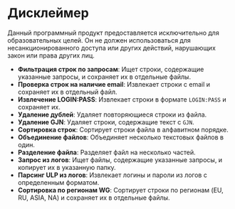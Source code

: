 # Дисклеймер
Данный программный продукт предоставляется исключительно для образовательных целей. Он не должен использоваться для несанкционированного доступа или других действий, нарушающих закон или права других лиц.
- **Фильтрация строк по запросам**: Ищет строки, содержащие указанные запросы, и сохраняет их в отдельные файлы.
- **Проверка строк на наличие email**: Извлекает строки с email и сохраняет их в отдельный файл.
- **Извлечение LOGIN:PASS**: Извлекает строки в формате `LOGIN:PASS` и сохраняет их.
- **Удаление дублей**: Удаляет повторяющиеся строки из файла.
- **Удаление GJN**: Удаляет строки, содержащие текст с `GJN`.
- **Сортировка строк**: Сортирует строки файла в алфавитном порядке.
- **Объединение файлов**: Объединяет несколько текстовых файлов в один.
- **Разделение файла**: Разделяет файл на несколько частей.
- **Запрос из логов**: Ищет файлы, содержащие указанные запросы, и копирует их в указанную папку.
- **Парсинг ULP из логов**: Извлекает логины и пароли из логов с определенным форматом.
- **Сортировка по регионам WG**: Сортирует строки по регионам (EU, RU, ASIA, NA) и сохраняет их в отдельные файлы.
